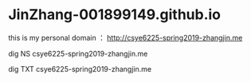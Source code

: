 # JinZhang-001899149.github.io

this is my personal domain ： http://csye6225-spring2019-zhangjin.me


dig NS csye6225-spring2019-zhangjin.me

dig TXT csye6225-spring2019-zhangjin.me
